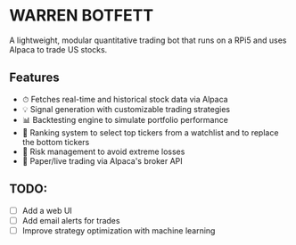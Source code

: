 # WARREN BOTFETT

A lightweight, modular quantitative trading bot that runs on a RPi5 and uses Alpaca to trade US stocks.

## Features

- ⏱ Fetches real-time and historical stock data via Alpaca
- 💡 Signal generation with customizable trading strategies
- 📊 Backtesting engine to simulate portfolio performance
- 🧠 Ranking system to select top tickers from a watchlist and to replace the bottom tickers
- 🧯 Risk management to avoid extreme losses
- 🧪 Paper/live trading via Alpaca's broker API

## TODO:

- [ ] Add a web UI
- [ ] Add email alerts for trades
- [ ] Improve strategy optimization with machine learning